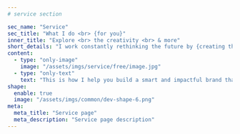 ```yaml
---
# service section

sec_name: "Service"
sec_title: "What I do <br> {for you}"
inner_title: "Explore <br> the creativity <br> & more"
short_details: "I work constantly rethinking the future by {creating the next generation of products}, brands and services"
content:
  - type: "only-image"
    image: "/assets/imgs/service/free/image.jpg"
  - type: "only-text"
    text: "This is how I help you build a smart and impactful brand that clearly highlights the benefits of your service or product and that really makes a difference for your stakeholders."
shape:
  enable: true
  image: "/assets/imgs/common/dev-shape-6.png"
meta:
  meta_title: "Service page"
  meta_description: "Service page description"
---
```

